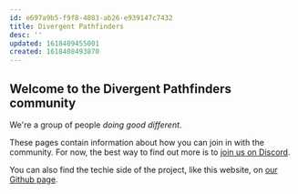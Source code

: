 ```yaml
---
id: e697a9b5-f9f8-4803-ab26-e939147c7432
title: Divergent Pathfinders
desc: ''
updated: 1618409455001
created: 1618408493870
---
```

## Welcome to the Divergent Pathfinders community

We're a group of people _doing good different_.

These pages contain information about how you can join in with the community. For now, the best way to find out more is to [join us on Discord](https://discord.gg/vFWqz3PRzQ).

You can also find the techie side of the project, like this website, on [our Github page](https://github.com/Divergent-Pathfinders).
